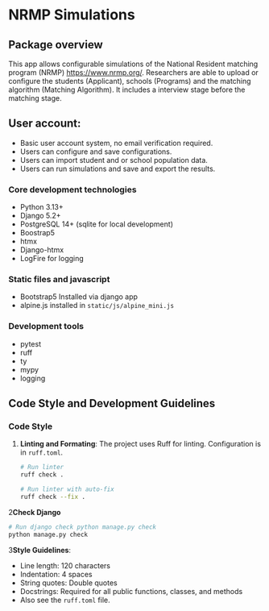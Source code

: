 # NRMP Simulations

## Package overview
This app allows configurable simulations of the National Resident matching program (NRMP) https://www.nrmp.org/.
Researchers are able to upload or configure the students (Applicant), schools (Programs) and the matching algorithm (Matching Algorithm).
It includes a interview stage before the matching stage.

## User account:
- Basic user account system, no email verification required.
- Users can configure and save configurations.
- Users can import student and or school population data.
- Users can run simulations and save and export the results.

### Core development technologies
- Python 3.13+
- Django 5.2+
- PostgreSQL 14+ (sqlite for local development)
- Boostrap5
- htmx
- Django-htmx
- LogFire for logging

### Static files and javascript
- Bootstrap5 Installed via django app
- alpine.js installed in `static/js/alpine_mini.js`

### Development tools
- pytest
- ruff
- ty
- mypy
- logging

## Code Style and Development Guidelines

### Code Style

1. **Linting and Formating**:
   The project uses Ruff for linting. Configuration is in `ruff.toml`.
   ```bash
   # Run linter
   ruff check .

   # Run linter with auto-fix
   ruff check --fix .
   ```
   
2**Check Django**
   ```bash
   # Run django check python manage.py check
   python manage.py check
   ```

3**Style Guidelines**:
   - Line length: 120 characters
   - Indentation: 4 spaces
   - String quotes: Double quotes
   - Docstrings: Required for all public functions, classes, and methods
   - Also see the `ruff.toml` file.
